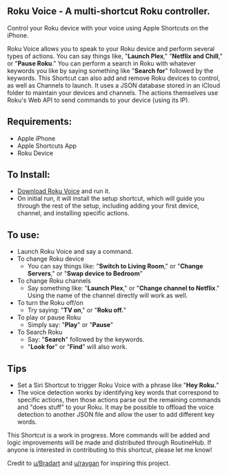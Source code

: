 ## Roku Voice - A multi-shortcut Roku controller.
Control your Roku device with your voice using Apple Shortcuts on the iPhone.

Roku Voice allows you to speak to your Roku device and perform several types of actions. You can say things like, "**Launch Plex**," "**Netflix and Chill**," or "**Pause Roku**." You can perform a search in Roku with whatever keywords you like by saying something like "**Search for**" followed by the keywords. This Shortcut can also add and remove Roku devices to control, as well as Channels to launch. It uses a JSON database stored in an iCloud folder to maintain your devices and channels. The actions themselves use Roku's Web API to send commands to your device (using its IP).

## Requirements: 
- Apple iPhone
- Apple Shortcuts App
- Roku Device

## To Install:

* [Download Roku Voice](https://routinehub.co/shortcut/475) and run it.
* On initial run, it will install the setup shortcut, which will guide you through the rest of the setup, including adding your first device, channel, and installing specific actions.

## To use:

* Launch Roku Voice and say a command.
* To change Roku device
   * You can say things like: "**Switch to Living Room**," or "**Change Servers**," or "**Swap device to Bedroom**"
* To change Roku channels
   * Say something like: "**Launch Plex**," or "**Change channel to Netflix**." Using the name of the channel directly will work as well.
* To turn the Roku off/on
   * Try saying: "**TV on**," or "**Roku off.**"
* To play or pause Roku
   * Simply say: "**Play**" or "**Pause**"
* To Search Roku
   * Say: "**Search**" followed by the keywords.
   * "**Look for**" or "**Find**" will also work.

## Tips

* Set a Siri Shortcut to trigger Roku Voice with a phrase like "**Hey Roku.**"
* The voice detection works by identifying key words that correspond to specific actions, then those actions parse out the remaining commands and "does stuff" to your Roku. It may be possible to offload the voice detection to another JSON file and allow the user to add different key words.

This Shortcut is a work in progress. More commands will be added and logic improvements will be made and distributed through RoutineHub. If anyone is interested in contributing to this shortcut, please let me know!

Credit to [u/Bradart](https://www.reddit.com/user/Bradart) and [u/raygan](https://www.reddit.com/user/raygan) for inspiring this project.
